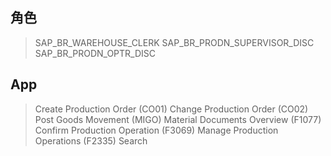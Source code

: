 ## 角色
> SAP_BR_WAREHOUSE_CLERK
> SAP_BR_PRODN_SUPERVISOR_DISC
> SAP_BR_PRODN_OPTR_DISC
## App
> Create Production Order (CO01)
> Change Production Order (CO02)
> Post Goods Movement (MIGO)
> Material Documents Overview (F1077)
> Confirm Production Operation (F3069)
> Manage Production Operations (F2335)
> Search